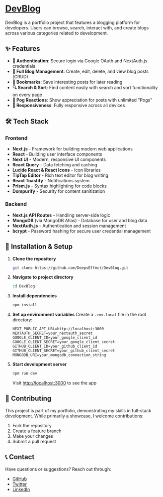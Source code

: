 # [DevBlog](https://dev-blog-chi.vercel.app/)

DevBlog is a portfolio project that features a blogging platform for developers. Users can browse, search, interact with, and create blogs across various categories related to development.

## ✨ Features

- **🔐 Authentication**: Secure login via Google OAuth and NextAuth.js credentials
- **📝 Full Blog Management**: Create, edit, delete, and view blog posts (CRUD)
- **🔖 Bookmarks**: Save interesting posts for later reading
- **🔍 Search & Sort**: Find content easily with search and sort functionality on every page
- **👏 Pog Reactions**: Show appreciation for posts with unlimited "Pogs"
- **📱 Responsiveness**: Fully responsive across all devices

## 🛠️ Tech Stack

### Frontend

- **Next.js** - Framework for building modern web applications
- **React** - Building user interface components
- **Next UI** - Modern, responsive UI components
- **React Query** - Data fetching and caching
- **Lucide React & React Icons** - Icon libraries
- **TipTap Editor** - Rich text editor for blog writing 
- **React Toastify** - Notifications system
- **Prism.js** - Syntax highlighting for code blocks
- **Dompurify** - Security for content sanitization

### Backend

- **Next.js API Routes** - Handling server-side logic
- **MongoDB** (via MongoDB Atlas) - Database for user and blog data
- **NextAuth.js** - Authentication and session management
- **bcrypt** - Password hashing for secure user credential management

## 🚀 Installation & Setup

1. **Clone the repository**

   ```bash
   git clone https://github.com/DeepsEffect/DevBlog.git
   ```

2. **Navigate to project directory**

   ```bash
   cd DevBlog
   ```

3. **Install dependencies**

   ```bash
   npm install
   ```

4. **Set up environment variables**
   Create a `.env.local` file in the root directory:

   ```
   NEXT_PUBLIC_API_URL=http://localhost:3000
   NEXTAUTH_SECRET=your_nextauth_secret
   GOOGLE_CLIENT_ID=your_google_client_id
   GOOGLE_CLIENT_SECRET=your_google_client_secret
   GITHUB_CLIENT_ID=your_github_client_id
   GITHUB_CLIENT_SECRET=your_github_client_secret
   MONGODB_URI=your_mongodb_connection_string
   ```

5. **Start development server**
   ```bash
   npm run dev
   ```
   Visit [http://localhost:3000](http://localhost:3000) to see the app

## 🤝 Contributing

This project is part of my portfolio, demonstrating my skills in full-stack development. While primarily a showcase, I welcome contributions:

1. Fork the repository
2. Create a feature branch
3. Make your changes
4. Submit a pull request

## 📞 Contact

Have questions or suggestions? Reach out through:

- [GitHub](https://github.com/DeepsEffect)
- [Twitter](https://x.com/JalalAhmed7845)
- [LinkedIn](https://www.linkedin.com/in/jalal-ahmed-dev)
